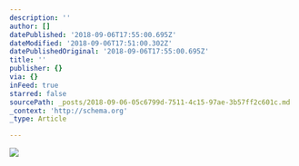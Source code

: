 ```yaml
---
description: ''
author: []
datePublished: '2018-09-06T17:55:00.695Z'
dateModified: '2018-09-06T17:51:00.302Z'
datePublishedOriginal: '2018-09-06T17:55:00.695Z'
title: ''
publisher: {}
via: {}
inFeed: true
starred: false
sourcePath: _posts/2018-09-06-05c6799d-7511-4c15-97ae-3b57ff2c601c.md
_context: 'http://schema.org'
_type: Article

---
```

![](https://the-grid-user-content.s3-us-west-2.amazonaws.com/2595d8b9-5a0a-4328-a756-fd727a75c039.jpg)
